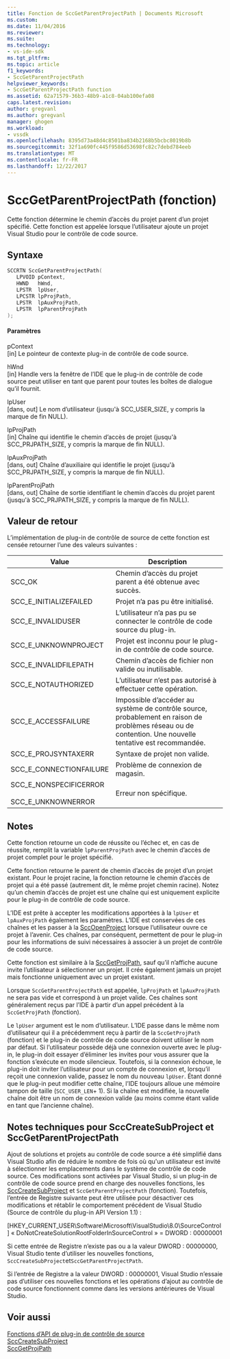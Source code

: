 ```yaml
---
title: Fonction de SccGetParentProjectPath | Documents Microsoft
ms.custom: 
ms.date: 11/04/2016
ms.reviewer: 
ms.suite: 
ms.technology:
- vs-ide-sdk
ms.tgt_pltfrm: 
ms.topic: article
f1_keywords:
- SccGetParentProjectPath
helpviewer_keywords:
- SccGetParentProjectPath function
ms.assetid: 62a71579-36b3-48b9-a1c8-04ab100efa08
caps.latest.revision: 
author: gregvanl
ms.author: gregvanl
manager: ghogen
ms.workload:
- vssdk
ms.openlocfilehash: 8395d73a48d4c8501ba834b2168b5bcbc8019b8b
ms.sourcegitcommit: 32f1a690fc445f9586d53698fc82c7debd784eeb
ms.translationtype: MT
ms.contentlocale: fr-FR
ms.lasthandoff: 12/22/2017
---
```

# <a name="sccgetparentprojectpath-function"></a>SccGetParentProjectPath (fonction)
Cette fonction détermine le chemin d’accès du projet parent d’un projet spécifié. Cette fonction est appelée lorsque l’utilisateur ajoute un projet Visual Studio pour le contrôle de code source.  
  
## <a name="syntax"></a>Syntaxe  
  
```cpp  
SCCRTN SccGetParentProjectPath(  
   LPVOID pContext,  
   HWND   hWnd,  
   LPSTR  lpUser,  
   LPCSTR lpProjPath,  
   LPSTR  lpAuxProjPath,  
   LPSTR  lpParentProjPath  
);  
```  
  
#### <a name="parameters"></a>Paramètres  
 pContext  
 [in] Le pointeur de contexte plug-in de contrôle de code source.  
  
 hWnd  
 [in] Handle vers la fenêtre de l’IDE que le plug-in de contrôle de code source peut utiliser en tant que parent pour toutes les boîtes de dialogue qu’il fournit.  
  
 lpUser  
 [dans, out] Le nom d’utilisateur (jusqu'à SCC_USER_SIZE, y compris la marque de fin NULL).  
  
 lpProjPath  
 [in] Chaîne qui identifie le chemin d’accès de projet (jusqu'à SCC_PRJPATH_SIZE, y compris la marque de fin NULL).  
  
 lpAuxProjPath  
 [dans, out] Chaîne d’auxiliaire qui identifie le projet (jusqu'à SCC_PRJPATH_SIZE, y compris la marque de fin NULL).  
  
 lpParentProjPath  
 [dans, out] Chaîne de sortie identifiant le chemin d’accès du projet parent (jusqu'à SCC_PRJPATH_SIZE, y compris la marque de fin NULL).  
  
## <a name="return-value"></a>Valeur de retour  
 L’implémentation de plug-in de contrôle de source de cette fonction est censée retourner l’une des valeurs suivantes :  
  
|Value|Description|  
|-----------|-----------------|  
|SCC_OK|Chemin d’accès du projet parent a été obtenue avec succès.|  
|SCC_E_INITIALIZEFAILED|Projet n’a pas pu être initialisé.|  
|SCC_E_INVALIDUSER|L’utilisateur n’a pas pu se connecter le contrôle de code source du plug-in.|  
|SCC_E_UNKNOWNPROJECT|Projet est inconnu pour le plug-in de contrôle de code source.|  
|SCC_E_INVALIDFILEPATH|Chemin d’accès de fichier non valide ou inutilisable.|  
|SCC_E_NOTAUTHORIZED|L’utilisateur n’est pas autorisé à effectuer cette opération.|  
|SCC_E_ACCESSFAILURE|Impossible d’accéder au système de contrôle source, probablement en raison de problèmes réseau ou de contention. Une nouvelle tentative est recommandée.|  
|SCC_E_PROJSYNTAXERR|Syntaxe de projet non valide.|  
|SCC_E_CONNECTIONFAILURE|Problème de connexion de magasin.|  
|SCC_E_NONSPECIFICERROR<br /><br /> SCC_E_UNKNOWNERROR|Erreur non spécifique.|  
  
## <a name="remarks"></a>Notes  
 Cette fonction retourne un code de réussite ou l’échec et, en cas de réussite, remplit la variable `lpParentProjPath` avec le chemin d’accès de projet complet pour le projet spécifié.  
  
 Cette fonction retourne le parent de chemin d’accès de projet d’un projet existant. Pour le projet racine, la fonction retourne le chemin d’accès de projet qui a été passé (autrement dit, le même projet chemin racine). Notez qu’un chemin d’accès de projet est une chaîne qui est uniquement explicite pour le plug-in de contrôle de code source.  
  
 L’IDE est prête à accepter les modifications apportées à la `lpUser` et `lpAuxProjPath` également les paramètres. L’IDE est conservées de ces chaînes et les passer à la [SccOpenProject](../extensibility/sccopenproject-function.md) lorsque l’utilisateur ouvre ce projet à l’avenir. Ces chaînes, par conséquent, permettent de pour le plug-in pour les informations de suivi nécessaires à associer à un projet de contrôle de code source.  
  
 Cette fonction est similaire à la [SccGetProjPath](../extensibility/sccgetprojpath-function.md), sauf qu’il n’affiche aucune invite l’utilisateur à sélectionner un projet. Il crée également jamais un projet mais fonctionne uniquement avec un projet existant.  
  
 Lorsque `SccGetParentProjectPath` est appelée, `lpProjPath` et `lpAuxProjPath` ne sera pas vide et correspond à un projet valide. Ces chaînes sont généralement reçus par l’IDE à partir d’un appel précédent à la `SccGetProjPath` (fonction).  
  
 Le `lpUser` argument est le nom d’utilisateur. L’IDE passe dans le même nom d’utilisateur qui il a précédemment reçu à partir de la `SccGetProjPath` (fonction) et le plug-in de contrôle de code source doivent utiliser le nom par défaut. Si l’utilisateur possède déjà une connexion ouverte avec le plug-in, le plug-in doit essayer d’éliminer les invites pour vous assurer que la fonction s’exécute en mode silencieux. Toutefois, si la connexion échoue, le plug-in doit inviter l’utilisateur pour un compte de connexion et, lorsqu’il reçoit une connexion valide, passez le nom du nouveau `lpUser`. Étant donné que le plug-in peut modifier cette chaîne, l’IDE toujours alloue une mémoire tampon de taille (`SCC_USER_LEN`+ 1). Si la chaîne est modifiée, la nouvelle chaîne doit être un nom de connexion valide (au moins comme étant valide en tant que l’ancienne chaîne).  
  
## <a name="technical-notes-for-scccreatesubproject-and-sccgetparentprojectpath"></a>Notes techniques pour SccCreateSubProject et SccGetParentProjectPath  
 Ajout de solutions et projets au contrôle de code source a été simplifié dans Visual Studio afin de réduire le nombre de fois où qu'un utilisateur est invité à sélectionner les emplacements dans le système de contrôle de code source. Ces modifications sont activées par Visual Studio, si un plug-in de contrôle de code source prend en charge des nouvelles fonctions, les [SccCreateSubProject](../extensibility/scccreatesubproject-function.md) et `SccGetParentProjectPath` (fonction). Toutefois, l’entrée de Registre suivante peut être utilisée pour désactiver ces modifications et rétablir le comportement précédent de Visual Studio (Source de contrôle du plug-in API Version 1.1) :  
  
 [HKEY_CURRENT_USER\Software\Microsoft\VisualStudio\8.0\SourceControl] « DoNotCreateSolutionRootFolderInSourceControl » = DWORD : 00000001  
  
 Si cette entrée de Registre n’existe pas ou a la valeur DWORD : 00000000, Visual Studio tente d’utiliser les nouvelles fonctions, `SccCreateSubProject`et`SccGetParentProjectPath`.  
  
 Si l’entrée de Registre a la valeur DWORD : 00000001, Visual Studio n’essaie pas d’utiliser ces nouvelles fonctions et les opérations d’ajout au contrôle de code source fonctionnent comme dans les versions antérieures de Visual Studio.  
  
## <a name="see-also"></a>Voir aussi  
 [Fonctions d’API de plug-in de contrôle de source](../extensibility/source-control-plug-in-api-functions.md)   
 [SccCreateSubProject](../extensibility/scccreatesubproject-function.md)   
 [SccGetProjPath](../extensibility/sccgetprojpath-function.md)
